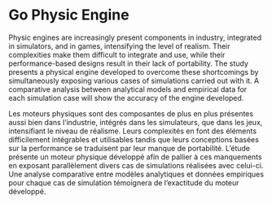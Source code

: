 # Go Physic Engine

Physic engines are increasingly present components in industry, integrated in simulators, and in games, intensifying the level of realism. Their complexities make them difficult to integrate and use, while their performance-based designs result in their lack of portability. The study presents a physical engine developed to overcome these shortcomings by simultaneously exposing various cases of simulations carried out with it. A comparative analysis between analytical models and empirical data for each simulation case will show the accuracy of the engine developed.

Les moteurs physiques sont des composantes de plus en plus présentes aussi bien dans l’industrie, intégrés dans les simulateurs, que dans les jeux, intensifiant le niveau de réalisme. Leurs complexités en font des éléments difficilement intégrables et utilisables tandis que leurs conceptions basées sur la performance se traduisent par leur manque de portabilité. L’étude présente un moteur physique développé afin de pallier à ces manquements en exposant parallèlement divers cas de simulations réalisées avec celui-ci. Une analyse comparative entre modèles analytiques et données empiriques pour chaque cas de simulation témoignera de l’exactitude du moteur développé.
